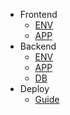 - Frontend
  - [ENV](/frontend/env)
  - [APP](frontend/app)
- Backend
  - [ENV](/backend/env)
  - [APP](/backend/app)
  - [DB](/backend/db)
- Deploy
  - [Guide](deploy/guide)
